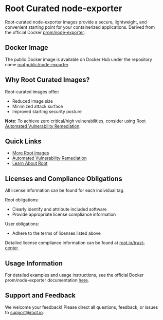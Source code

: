 # Root Curated node-exporter

Root-curated node-exporter images provide a secure, lightweight, and convenient starting point for your containerized applications. Derived from the official Docker [prom/node-exporter](https://hub.docker.com/r/prom/node-exporter).

## Docker Image
The public Docker image is available on Docker Hub under the repository name [rootpublic/node-exporter](https://hub.docker.com/r/rootpublic/node-exporter).

## Why Root Curated Images?
Root-curated images offer:
- Reduced image size
- Minimized attack surface
- Improved starting security posture

**Note:** To achieve zero critical/high vulnerabilities, consider using [Root Automated Vulnerability Remediation](https://app.root.io).

## Quick Links
- [More Root Images](https://images.root.io)
- [Automated Vulnerability Remediation](https://app.root.io)
- [Learn About Root](https://www.root.io)

## Licenses and Compliance Obligations
All license information can be found for each individual tag.

Root obligations:
- Clearly identify and attribute included software
- Provide appropriate license compliance information

User obligations:
- Adhere to the terms of licenses listed above

Detailed license compliance information can be found at [root.io/trust-center](https://root.io/trust-center).

## Usage Information
For detailed examples and usage instructions, see the official Docker prom/node-exporter documentation [here](https://hub.docker.com/r/prom/node-exporter).

## Support and Feedback
We welcome your feedback! Please direct all questions, feedback, or issues to [support@root.io](mailto:support@root.io).